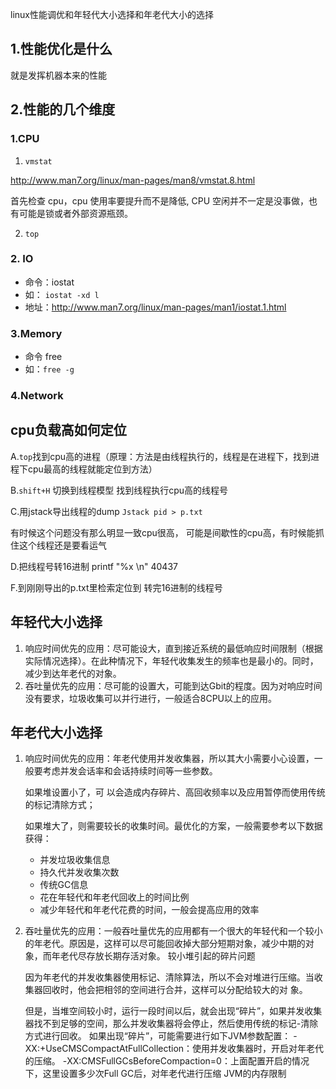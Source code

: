 
 linux性能调优和年轻代大小选择和年老代大小的选择
<!--more-->


## 1.性能优化是什么
就是发挥机器本来的性能

## 2.性能的几个维度
### 1.CPU

1. `vmstat`

http://www.man7.org/linux/man-pages/man8/vmstat.8.html

首先检查 cpu，cpu 使用率要提升而不是降低,
CPU 空闲并不一定是没事做，也有可能是锁或者外部资源瓶颈。

2. `top`

### 2. IO

- 命令：iostat
- 如： `iostat -xd l`
- 地址：http://www.man7.org/linux/man-pages/man1/iostat.1.html
    
### 3.Memory
    
- 命令 free
- 如：`free -g`

### 4.Network

## cpu负载高如何定位


A.`top`找到cpu高的进程（原理：方法是由线程执行的，线程是在进程下，找到进程下cpu最高的线程就能定位到方法）

B.`shift+H` 切换到线程模型 找到线程执行cpu高的线程号

C.用jstack导出线程的dump
`Jstack pid > p.txt  `

有时候这个问题没有那么明显一致cpu很高，
可能是间歇性的cpu高，有时候能抓住这个线程还是要看运气

D.把线程号转16进制 printf "%x \n" 40437

F.到刚刚导出的p.txt里检索定位到 转完16进制的线程号



## 年轻代大小选择
1. 响应时间优先的应用：尽可能设大，直到接近系统的最低响应时间限制（根据实际情况选择）。在此种情况下，年轻代收集发生的频率也是最小的。同时，减少到达年老代的对象。
2. 吞吐量优先的应用：尽可能的设置大，可能到达Gbit的程度。因为对响应时间没有要求，垃圾收集可以并行进行，一般适合8CPU以上的应用。

## 年老代大小选择
1. 响应时间优先的应用：年老代使用并发收集器，所以其大小需要小心设置，一般要考虑并发会话率和会话持续时间等一些参数。

    如果堆设置小了，可 以会造成内存碎片、高回收频率以及应用暂停而使用传统的标记清除方式；
    
    如果堆大了，则需要较长的收集时间。最优化的方案，一般需要参考以下数据获得：
    - 并发垃圾收集信息
    - 持久代并发收集次数
    - 传统GC信息
    - 花在年轻代和年老代回收上的时间比例
    - 减少年轻代和年老代花费的时间，一般会提高应用的效率
2. 吞吐量优先的应用：一般吞吐量优先的应用都有一个很大的年轻代和一个较小的年老代。原因是，这样可以尽可能回收掉大部分短期对象，减少中期的对象，而年老代尽存放长期存活对象。
较小堆引起的碎片问题

    因为年老代的并发收集器使用标记、清除算法，所以不会对堆进行压缩。当收集器回收时，他会把相邻的空间进行合并，这样可以分配给较大的对 象。
    
    但是，当堆空间较小时，运行一段时间以后，就会出现“碎片”，如果并发收集器找不到足够的空间，那么并发收集器将会停止，然后使用传统的标记-清除方式进行回收。
    如果出现“碎片”，可能需要进行如下JVM参数配置：
    -XX:+UseCMSCompactAtFullCollection：使用并发收集器时，开启对年老代的压缩。
    -XX:CMSFullGCsBeforeCompaction=0：上面配置开启的情况下，这里设置多少次Full GC后，对年老代进行压缩
    JVM的内存限制
